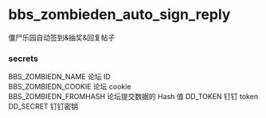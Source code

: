 # bbs_zombieden_auto_sign_reply

僵尸乐园自动签到&amp;抽奖&amp;回复帖子

### secrets

BBS_ZOMBIEDN_NAME 论坛 ID  
BBS_ZOMBIEDN_COOKIE 论坛 cookie  
BBS_ZOMBIEDN_FROMHASH 论坛提交数据的 Hash 值
DD_TOKEN 钉钉 token  
DD_SECRET 钉钉密钥
